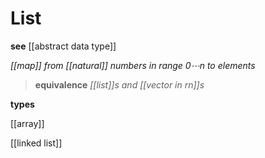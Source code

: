 # List

**see** [[abstract data type]]

_[[map]] from [[natural]] numbers in range $0 \cdots n$ to elements_

> **equivalence** _[[list]]s and [[vector in rn]]s_

**types**

[[array]]

[[linked list]]
